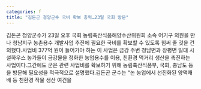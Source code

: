 ```yaml
---
categories: f
title: "김돈곤 청양군수 국비 확보 총력…23일 국회 방문"
---
```

김돈곤 청양군수가 23일 오후 국회 농림축산식품해양수산위원회 소속 어기구 의원을 만나 청남지구 농촌용수 개발사업 추진에 필요한 국비를 확보할 수 있도록 힘써 줄 것을 건의했다.사업비 377억 원이 들어가야 하는 이 사업은 금강 주변 청남면과 장평면 일대 시설하우스 농가들이 금강물을 정화한 농업용수를 이용, 친환경 먹거리 생산을 촉진하는 사업이다.그간에도 군은 관련 사업비를 확보하기 위해 농림축산식품부, 국회, 충남도 등을 방문해 필요성을 적극적으로 설명했다.김돈곤 군수는 “논 농업에서 선진화된 양액재배 등 친환경 작물 생산 여건을